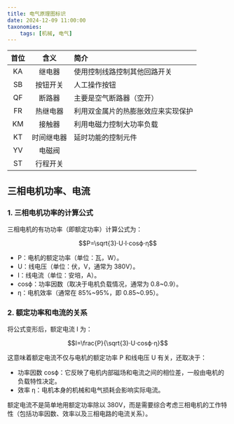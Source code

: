 ```yaml
---
title: 电气原理图标识
date: 2024-12-09 11:00:00
taxonomies:
    tags: [机械, 电气]
---
```


| 首位  |    含义    | 简介                               |
| :---: | :--------: | :--------------------------------- |
|  KA   |   继电器   | 使用控制线路控制其他回路开关       |
|  SB   |  按钮开关  | 人工操作按钮                       |
|  QF   |   断路器   | 主要是空气断路器（空开）           |
|  FR   |  热继电器  | 利用双金属片的热膨胀效应来实现保护 |
|  KM   |   接触器   | 利用电磁力控制大功率负载           |
|  KT   | 时间继电器 | 延时功能的控制元件                 |
|  YV   |   电磁阀   |                                    |
|  ST   |  行程开关  |                                    |

<!-- more -->

## 三相电机功率、电流

### 1. 三相电机功率的计算公式

三相电机的有功功率（即额定功率）计算公式为：

$$P=\sqrt{3}⋅U⋅I⋅cos⁡ϕ⋅η$$

- P：电机的额定功率（单位：瓦，W）。
- U：线电压（单位：伏，V，通常为 380V）。
- I：线电流（单位：安培，A）。
- cos⁡ϕ：功率因数（取决于电机负载情况，通常为 0.8~0.9）。
- η：电机效率（通常在 85%~95%，即 0.85~0.95）。

### 2. 额定功率和电流的关系

将公式变形后，额定电流 I 为：

$$I=\frac{P}{\sqrt{3}⋅U⋅cos⁡ϕ⋅η}$$

这意味着额定电流不仅与电机的额定功率 P 和线电压 U 有关，还取决于：

- 功率因数 cos⁡ϕ：它反映了电机内部磁场和电流之间的相位差，一般由电机的负载特性决定。
- 效率 η：电机本身的机械和电气损耗会影响实际电流。

额定电流不是简单地用额定功率除以 380V，而是需要综合考虑三相电机的工作特性（包括功率因数、效率以及三相电路的电流关系）。
